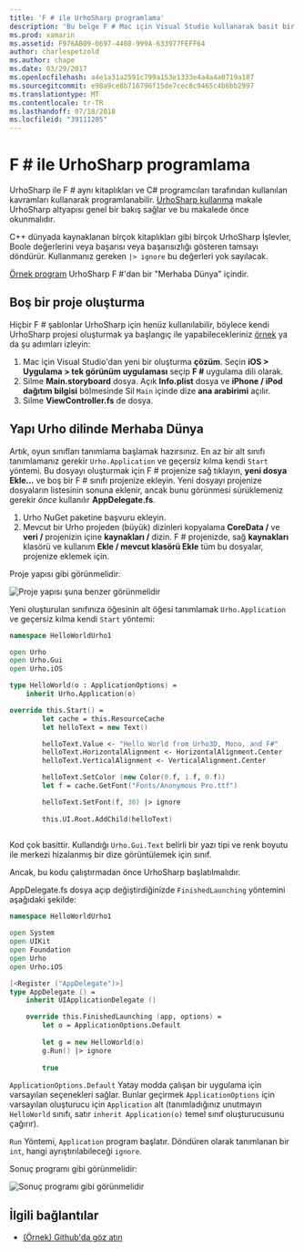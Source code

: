 ```yaml
---
title: 'F # ile UrhoSharp programlama'
description: 'Bu belge F # Mac için Visual Studio kullanarak basit bir hello world UrhoSharp uygulamasının nasıl oluşturulacağını açıklar.'
ms.prod: xamarin
ms.assetid: F976AB09-0697-4408-999A-633977FEFF64
author: charlespetzold
ms.author: chape
ms.date: 03/29/2017
ms.openlocfilehash: a4e1a31a2591c799a153e1333e4a4a4a0719a107
ms.sourcegitcommit: e98a9ce8b716796f15de7cec8c9465c4b6bb2997
ms.translationtype: MT
ms.contentlocale: tr-TR
ms.lasthandoff: 07/18/2018
ms.locfileid: "39111205"
---
```

# <a name="programming-urhosharp-with-f"></a>F # ile UrhoSharp programlama

UrhoSharp ile F # aynı kitaplıkları ve C# programcıları tarafından kullanılan kavramları kullanarak programlanabilir. [UrhoSharp kullanma](~/graphics-games/urhosharp/using.md) makale UrhoSharp altyapısı genel bir bakış sağlar ve bu makalede önce okunmalıdır.

C++ dünyada kaynaklanan birçok kitaplıkları gibi birçok UrhoSharp İşlevler, Boole değerlerini veya başarısı veya başarısızlığı gösteren tamsayı döndürür. Kullanmanız gereken `|> ignore` bu değerleri yok sayılacak.

[Örnek program](https://github.com/xamarin/recipes/tree/master/cross-platform/urho/urho-fsharp/HelloWorldUrhoFsharp) UrhoSharp F #'dan bir "Merhaba Dünya" içindir.

## <a name="creating-an-empty-project"></a>Boş bir proje oluşturma

Hiçbir F # şablonlar UrhoSharp için henüz kullanılabilir, böylece kendi UrhoSharp projesi oluşturmak ya başlangıç ile yapabilecekleriniz [örnek](https://github.com/xamarin/recipes/tree/master/cross-platform/urho/urho-fsharp/HelloWorldUrhoFsharp) ya da şu adımları izleyin:

1. Mac için Visual Studio'dan yeni bir oluşturma **çözüm**. Seçin **iOS > Uygulama > tek görünüm uygulaması** seçip **F #** uygulama dili olarak. 
1. Silme **Main.storyboard** dosya. Açık **Info.plist** dosya ve **iPhone / iPod dağıtım bilgisi** bölmesinde Sil `Main` içinde dize **ana arabirimi** açılır.
1. Silme **ViewController.fs** de dosya.

## <a name="building-hello-world-in-urho"></a>Yapı Urho dilinde Merhaba Dünya

Artık, oyun sınıfları tanımlama başlamak hazırsınız. En az bir alt sınıfı tanımlamanız gerekir `Urho.Application` ve geçersiz kılma kendi `Start` yöntemi. Bu dosyayı oluşturmak için F # projenize sağ tıklayın, **yeni dosya Ekle...**  ve boş bir F # sınıfı projenize ekleyin. Yeni dosyayı projenize dosyaların listesinin sonuna eklenir, ancak bunu görünmesi sürüklemeniz gerekir *önce* kullanılır **AppDelegate.fs**.

1. Urho NuGet paketine başvuru ekleyin.
1. Mevcut bir Urho projeden (büyük) dizinleri kopyalama **CoreData /** ve **veri /** projenizin içine **kaynakları /** dizin. F # projenizde, sağ **kaynakları** klasörü ve kullanım **Ekle / mevcut klasörü Ekle** tüm bu dosyalar, projenize eklemek için.

Proje yapısı gibi görünmelidir:

![](fsharp-images/solutionpane.png "Proje yapısı şuna benzer görünmelidir")

Yeni oluşturulan sınıfınıza öğesinin alt öğesi tanımlamak `Urho.Application` ve geçersiz kılma kendi `Start` yöntemi:

```fsharp
namespace HelloWorldUrho1

open Urho
open Urho.Gui
open Urho.iOS

type HelloWorld(o : ApplicationOptions) =
    inherit Urho.Application(o) 

override this.Start() = 
        let cache = this.ResourceCache
        let helloText = new Text()

        helloText.Value <- "Hello World from Urho3D, Mono, and F#"
        helloText.HorizontalAlignment <- HorizontalAlignment.Center
        helloText.VerticalAlignment <- VerticalAlignment.Center

        helloText.SetColor (new Color(0.f, 1.f, 0.f))
        let f = cache.GetFont("Fonts/Anonymous Pro.ttf")

        helloText.SetFont(f, 30) |> ignore
                  
        this.UI.Root.AddChild(helloText)
            
```

Kod çok basittir. Kullandığı `Urho.Gui.Text` belirli bir yazı tipi ve renk boyutu ile merkezi hizalanmış bir dize görüntülemek için sınıf. 

Ancak, bu kodu çalıştırmadan önce UrhoSharp başlatılmalıdır. 

AppDelegate.fs dosya açıp değiştirdiğinizde `FinishedLaunching` yöntemini aşağıdaki şekilde:

```fsharp
namespace HelloWorldUrho1

open System
open UIKit
open Foundation
open Urho
open Urho.iOS

[<Register ("AppDelegate")>]
type AppDelegate () =
    inherit UIApplicationDelegate ()

    override this.FinishedLaunching (app, options) =
        let o = ApplicationOptions.Default
     
        let g = new HelloWorld(o)
        g.Run() |> ignore
       
        true
```

`ApplicationOptions.Default` Yatay modda çalışan bir uygulama için varsayılan seçenekleri sağlar. Bunlar geçirmek `ApplicationOptions` için varsayılan oluşturucu için `Application` alt (tanımladığınız unutmayın `HelloWorld` sınıfı, satır `inherit Application(o)` temel sınıf oluşturucusunu çağırır). 

`Run` Yöntemi, `Application` program başlatır. Döndüren olarak tanımlanan bir `int`, hangi ayrıştırılabileceği `ignore`. 

Sonuç programı gibi görünmelidir:

![](fsharp-images/helloworldfsharp.png "Sonuç programı gibi görünmelidir")








## <a name="related-links"></a>İlgili bağlantılar

- [(Örnek) Github'da göz atın](https://github.com/xamarinhttps://developer.xamarin.com/recipes/tree/master/cross-platform/urho/urho-fsharp/HelloWorldUrhoFsharp)
